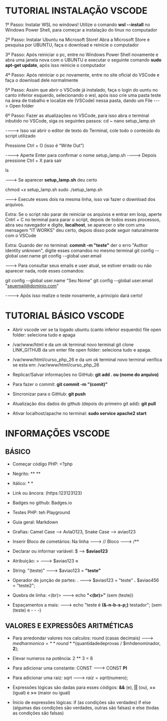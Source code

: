 # TUTORIAL INSTALAÇÃO VSCODE

1º Passo: Instalar WSL no windows! Utilize o comando **wsl --install** no Windows Power Shell, para começar a instalação do linux no computador

2º Passo: Instalar Ubuntu na Microsoft Store! Abra a Microsoft Store e pesquisa por UBUNTU, faça o download e reinicie o computador

3º Passo: Após reiniciar o pc, entre no Windows Power Shell novamente e abra uma janela nova com o UBUNTU e executar o seguinte comando **sudo apt-get update**, após isso reinicie o computador

4º Passo: Após reiniciar o pc novamente, entre no site oficial do VSCode e faça o download dele normalmente

5º Passo: Assim que abrir o VSCode já instalado, faça o login do uuntu no canto inferior esquerdo, selecionando o wsl, após isso crie uma pasta teste na área de trabalho e localize ele (VSCode) nessa pasta, dando um File ---> Open folder

6º Passo: Fazer as atualizações no VSCode, para isso abra o terminal inbutido no VSCode, siga os seguintes passos:
cd ~
nano setup_lamp.sh  

----> Isso vai abrir o editor de texto do Terminal, cole todo o conteúdo do script utilizado

Pressione Ctrl + O (isso é “Write Out”)

----> Aperte Enter para confirmar o nome setup_lamp.sh
----> Depois pressione Ctrl + X para sair

ls

---> Se aparecer **setup_lamp.sh** deu certo

chmod +x setup_lamp.sh
sudo ./setup_lamp.sh

---> Execute esses dois na mesma linha, isso vai fazer o download dos arquivos.

Extra: Se o script não parar de reiniciar os arquivos e entrar em loop, aperte Cntrl + C no terminal para parar o script, depois de todos esses processos, abra seu navegador e digite, **localhost**, se aparecer o site com uma mensagem "IT WORKS" deu certo, depois disso pode seguir naturalmente com o VSCode

Extra: Quando der no terminal: **commit -m "teste"** der o erro "Author identity unknown", digite esses comandos no mesmo terminal
git config --global user.name
git config --global user.email 

---> Para consultar seus emails e user atual, se estiver errado ou não aparecer nada, rode esses comandos:

git config --global user.name "Seu Nome"
git config --global user.email "seuemail@dominio.com"

----> Após isso realize o teste novamente, a principio dará certo!


# TUTORIAL BÁSICO VSCODE

- Abrir vscode ver se ta logado ubuntu (canto inferior esquerdo) file open folder: seleciona tudo e apaga

- /var/www/html e da um ok terminal novo terminal
git clone LINK_GITHUB da um enter file open folder: seleciona tudo e apaga.

- /var/www/html/curso_php_26 e da um ok terminal novo terminal verifica se esta em: /var/www/html/curso_php_26

- Replicar/Salvar informações no GitHub: **git add . ou (nome do arquivo)**

- Para fazer o commit: **git commit -m "(comit)"**

- Sincronizar para o GitHub: **git push**

- Atualização dos dados do github (depois do primeiro git add): **git pull**

- Ativar localhost/apache no terminal: **sudo service apache2 start**


# INFORMAÇÕES VSCODE


## BÁSICO

- Começar código PHP: <?php

- Negrito: **  ** 

- Itálico: *  *

- Link ou âncora: (https:123123123)

- Badges no github: Badges.io

- Testes PHP: teh Playground

- Guia geral: Markdown

- Grafias: Camel Case --> AvIaO123,
           Snake Case --> aviao123

- Inserir Bloco de cometários: Na linha ---> //
                               Bloco ---> /** 

- Declarar ou informar variável: $ --> **$aviao123**

- Atribuição: = ---> $aviao123 **=** 

- String: "(teste)" ---> $aviao123 = **"teste"**

- Operador de junção de partes: . ---> $aviao123 = "teste" **.** $aviao456 = "teste2"; 

- Quebra de linha: <(br)> ---> echo **"<(br)>"** (sem (teste))

- Espaçamentos a mais:  ---> echo "teste é **(&-n-b-s-p;)** testador"; (sem (teste) e - - -)

## VALORES E EXPRESSÕES ARITMÉTICAS

- Para arredondar valores nos calculos: round (casas decimais) ---> $medharmonica = **round**($quantidadedeprovas / $mhdenominador, **2**);

- Elevar numeros na potência: 2 ** 3 = 8

- Para adicionar uma constante: CONST ---> CONST **PI**

- Para adicionar uma raiz: sqrt ---> $raiz = sqrt($numero); 

- Expressões lógicas são dadas para esses códigos: **&&** (e), **||** (ou), **==** (igual) e **>=** (maior ou igual)

- Ínicio de expressões lógicas: if (as condições são verdades) if else (algumas das condições são verdades, outras são falsas) e else (todas as condições são falsas)

